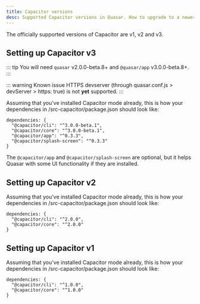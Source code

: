 ```yaml
---
title: Capacitor versions
desc: Supported Capacitor versions in Quasar. How to upgrade to a newer Capacitor version.
---
```


The officially supported versions of Capacitor are v1, v2 and v3.

## Setting up Capacitor v3

::: tip
You will need `quasar` v2.0.0-beta.8+ and `@quasar/app` v3.0.0-beta.8+.
:::

::: warning Known issue
HTTPS devserver (through quasar.conf.js > devServer > https: true) is not **yet** supported.
:::

Assuming that you've installed Capacitor mode already, this is how your dependencies in /src-capacitor/package.json should look like:

```
dependencies: {
  "@capacitor/cli": "^3.0.0-beta.1",
  "@capacitor/core": "^3.0.0-beta.1",
  "@capacitor/app": "^0.3.3",
  "@capacitor/splash-screen": "^0.3.3"
}
```

The `@capacitor/app` and `@capacitor/splash-screen` are optional, but it helps Quasar with some UI functionality if they are installed.

## Setting up Capacitor v2

Assuming that you've installed Capacitor mode already, this is how your dependencies in /src-capacitor/package.json should look like:

```
dependencies: {
  "@capacitor/cli": "^2.0.0",
  "@capacitor/core": "^2.0.0"
}
```

## Setting up Capacitor v1

Assuming that you've installed Capacitor mode already, this is how your dependencies in /src-capacitor/package.json should look like:

```
dependencies: {
  "@capacitor/cli": "^1.0.0",
  "@capacitor/core": "^1.0.0"
}
```
